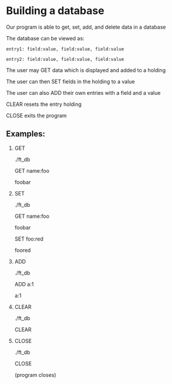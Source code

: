 Building a database
===================
Our program is able to get, set, add, and delete data in a database

The database can be viewed as:

	entry1: field:value, field:value, field:value

	entry2: field:value, field:value, field:value

The user may GET data which is displayed and added to a holding

The user can then SET fields in the holding to a value

The user can also ADD their own entries with a field and a value

CLEAR resets the entry holding

CLOSE exits the program

Examples:
---------

1. GET

	./ft_db

	GET name:foo

	foobar

2. SET

	./ft_db

	GET name:foo

	foobar

	SET foo:red

	foored

3. ADD

	./ft_db

	ADD a:1

	a:1

4. CLEAR

	./ft_db

	CLEAR


5. CLOSE

	./ft_db

	CLOSE

	(program closes)